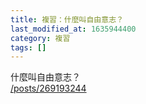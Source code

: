 ```yaml
---
title: 複習：什麼叫自由意志？
last_modified_at: 1635944400
category: 複習
tags: []
---
```


<p>什麼叫自由意志？<br>
<a href="/posts/269193244" target="_blank">/posts/269193244</a></p>

<p>&nbsp;</p>

